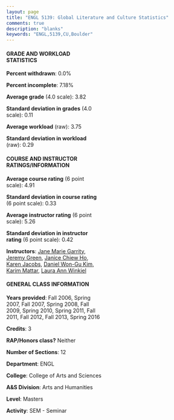 ```yaml
---
layout: page
title: "ENGL 5139: Global Literature and Culture Statistics"
comments: true
description: "blanks"
keywords: "ENGL,5139,CU,Boulder"
---
```

<head>
<script src="https://ajax.googleapis.com/ajax/libs/jquery/2.1.3/jquery.min.js"></script>
<script src="https://dl.dropboxusercontent.com/s/pc42nxpaw1ea4o9/highcharts.js?dl=0"></script>
<!-- <script src="../assets/js/highcharts.js"></script> -->
<style type="text/css">@font-face {
	font-family: "Bebas Neue";
	src: url(https://www.filehosting.org/file/details/544349/BebasNeue Regular.otf) format("opentype");
	}
	h1.Bebas { 
		font-family: "Bebas Neue", Verdana, Tahoma;
	}
</style>
</head>
<body>
	<div id="container" style="float: right; width: 45%; height: 88%; margin-left: 2.5%; margin-right: 2.5%;"></div>
	<script language="JavaScript">
		$(document).ready(function() {
		var chart = {type: 'column'};
		var title = {text: 'Grade Distribution'};
		var xAxis = {categories: ['A','B','C','D','F'],crosshair: true};
		var yAxis = {min: 0,title: {text: 'Percentage'}};
		var tooltip = {headerFormat: '<center><b><span style="font-size:20px">{point.key}</span></b></center>',
		               pointFormat: '<td style="padding:0"><b>{point.y:.1f}%</b></td>',
		               footerFormat: '</table>',shared: true,useHTML: true};
		var plotOptions = {column: {pointPadding: 0.0,borderWidth: 0}};  
		var credits = {enabled: false};var series= [{name: 'Percent',data: [89.5,9.91,0.0,0.0,0.6,]}];
		var json = {};
		json.chart = chart;
		json.title = title;
		json.tooltip = tooltip;
		json.xAxis = xAxis;
		json.yAxis = yAxis;  
		json.series = series;
		json.plotOptions = plotOptions;  
		json.credits = credits;
		$('#container').highcharts(json);
	});
	</script>
</body>
			   
#### GRADE AND WORKLOAD STATISTICS

**Percent withdrawn**: 0.0%

**Percent incomplete**: 7.18%

**Average grade** (4.0 scale): 3.82

**Standard deviation in grades** (4.0 scale): 0.11

**Average workload** (raw): 3.75

**Standard deviation in workload** (raw): 0.29

#### COURSE AND INSTRUCTOR RATINGS/INFORMATION

**Average course rating** (6 point scale): 4.91

**Standard deviation in course rating** (6 point scale): 0.33

**Average instructor rating** (6 point scale): 5.26

**Standard deviation in instructor rating** (6 point scale): 0.42

**Instructors**: <a href='../../instructors/Jane_Marie_Garrity'>Jane Marie Garrity</a>, <a href='../../instructors/Jeremy_Green'>Jeremy Green</a>, <a href='../../instructors/Janice_Chiew_Ho'>Janice Chiew Ho</a>, <a href='../../instructors/Karen_Jacobs'>Karen Jacobs</a>, <a href='../../instructors/Daniel_Won-Gu_Kim'>Daniel Won-Gu Kim</a>, <a href='../../instructors/Karim_Mattar'>Karim Mattar</a>, <a href='../../instructors/Laura_Ann_Winkiel'>Laura Ann Winkiel</a>

#### GENERAL CLASS INFORMATION

**Years provided**: Fall 2006, Spring 2007, Fall 2007, Spring 2008, Fall 2009, Spring 2010, Spring 2011, Fall 2011, Fall 2012, Fall 2013, Spring 2016

**Credits**: 3

**RAP/Honors class?** Neither

**Number of Sections**: 12

**Department**: ENGL

**College**: College of Arts and Sciences

**A&S Division**: Arts and Humanities

**Level**: Masters

**Activity**: SEM - Seminar
